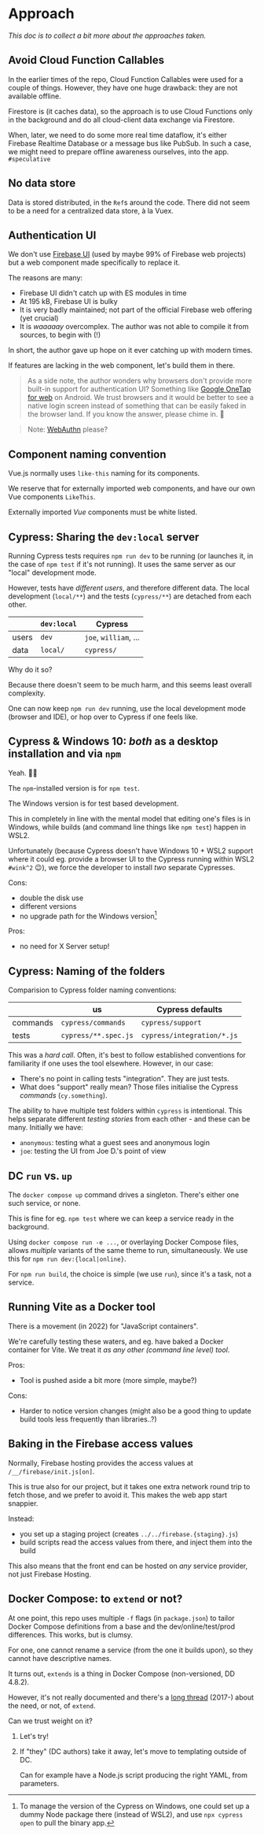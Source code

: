 # Approach

*This doc is to collect a bit more about the approaches taken.*

## Avoid Cloud Function Callables

In the earlier times of the repo, Cloud Function Callables were used for a couple of things. However, they have one huge drawback: they are not available offline.

Firestore is (it caches data), so the approach is to use Cloud Functions only in the background and do all cloud-client data exchange via Firestore.

When, later, we need to do some more real time dataflow, it's either Firebase Realtime Database or a message bus like PubSub. In such a case, we might need to prepare offline awareness ourselves, into the app. `#speculative`

## No data store

Data is stored distributed, in the `Ref`s around the code. There did not seem to be a need for a centralized data store, à la Vuex.

## Authentication UI

We don't use [Firebase UI](https://github.com/firebase/firebaseui-web) (used by maybe 99% of Firebase web projects) but a web component made specifically to replace it.

The reasons are many:

- Firebase UI didn't catch up with ES modules in time
- At 195 kB, Firebase UI is bulky
- It is very badly maintained; not part of the official Firebase web offering (yet crucial)
- It is *waaaaay* overcomplex. The author was not able to compile it from sources, to begin with (!)

In short, the author gave up hope on it ever catching up with modern times.

If features are lacking in the web component, let's build them in there.

>As a side note, the author wonders why browsers don't provide more built-in support for authentication UI? Something like [Google OneTap for web](https://developers.google.com/identity/one-tap/web/reference/js-reference) on Android. We trust browsers and it would be better to see a native login screen instead of something that can be easily faked in the browser land. If you know the answer, please chime in. 🔔

<p />

>Note: [WebAuthn](https://webauthn.guide) please?


## Component naming convention

Vue.js normally uses `like-this` naming for its components.

We reserve that for externally imported web components, and have our own Vue components `LikeThis`.

Externally imported *Vue* components must be white listed.


## Cypress: Sharing the `dev:local` server

Running Cypress tests requires `npm run dev` to be running (or launches it, in the case of `npm test` if it's not running). It uses the same server as our "local" development mode.

However, tests have *different users*, and therefore different data. The local development (`local/**`) and the tests (`cypress/**`) are detached from each other.

||`dev:local`|Cypress|
|---|---|---|
|users|`dev`|`joe`, `william`, ...|
|data|`local/`|`cypress/`|

Why do it so?

Because there doesn't seem to be much harm, and this seems least overall complexity.

One can now keep `npm run dev` running, use the local development mode (browser and IDE), or hop over to Cypress if one feels like.


<!-- tbd. replace:
--
## Installing Cypress as a dependency

Because:

- It is a versioned tool: this way we can hopefully steer clear of version incompatibilities
- Cypress [recommends](https://docs.cypress.io/guides/getting-started/installing-cypress.html) doing so.

Cypress does cache the binary parts, across `npm` projects, so the disk space use (about 637MB for Cypress 7.1.0 on macOS) is similar to installing it on the desktop.
-->

## Cypress & Windows 10: *both* as a desktop installation and via `npm`

Yeah. 🤪💪

The `npm`-installed version is for `npm test`.

The Windows version is for test based development.

This in completely in line with the mental model that editing one's files is in Windows, while builds (and command line things like `npm test`) happen in WSL2.

Unfortunately (because Cypress doesn't have Windows 10 + WSL2 support where it could eg. provide a browser UI to the Cypress running within WSL2 `#wink^2` 😉), we force the developer to install *two* separate Cypresses.

Cons:

- double the disk use
- different versions
- no upgrade path for the Windows version[^1-cypress-update]

Pros:

- no need for X Server setup!

[^1-cypress-update]: To manage the version of the Cypress on Windows, one could set up a dummy Node package there (instead of WSL2), and use `npx cypress open` to pull the binary app.


## Cypress: Naming of the folders

Comparision to Cypress folder naming conventions:

||us|Cypress defaults|
|---|---|---|
|commands|`cypress/commands`|`cypress/support`|
|tests|`cypress/**.spec.js`|`cypress/integration/*.js`|

This was a *hard call*. Often, it's best to follow established conventions for familiarity if one uses the tool elsewhere. However, in our case:

- There's no point in calling tests "integration". They are just tests.
- What does "support" really mean? Those files initialise the Cypress *commands* (`cy.something`).

The ability to have multiple test folders within `cypress` is intentional. This helps separate different *testing stories* from each other - and these can be many. Initially we have:

- `anonymous`: testing what a guest sees and anonymous login
- `joe`: testing the UI from Joe D.'s point of view


## DC `run` vs. `up`

The `docker compose up` command drives a singleton. There's either one such service, or none.

This is fine for eg. `npm test` where we can keep a service ready in the background.

Using `docker compose run -e ...`, or overlaying Docker Compose files, allows *multiple* variants of the same theme to run, simultaneously. We use this for `npm run dev:{local|online}`.

For `npm run build`, the choice is simple (we use `run`), since it's a task, not a service.


## Running Vite as a Docker tool

There is a movement (in 2022) for "JavaScript containers". 

We're carefully testing these waters, and eg. have baked a Docker container for Vite. We treat it *as any other (command line level) tool*.
 
Pros:

- Tool is pushed aside a bit more (more simple, maybe?)

Cons:

- Harder to notice version changes (might also be a good thing to update build tools less frequently than libraries..?)


## Baking in the Firebase access values

Normally, Firebase hosting provides the access values at `/__/firebase/init.js[on]`.

This is true also for our project, but it takes one extra network round trip to fetch those, and we prefer to avoid it. This makes the web app start snappier.

Instead:

- you set up a staging project (creates `../../firebase.{staging}.js`)
- build scripts read the access values from there, and inject them into the build

This also means that the front end can be hosted on *any* service provider, not just Firebase Hosting.


## Docker Compose: to `extend` or not?

At one point, this repo uses multiple `-f` flags (in `package.json`) to tailor Docker Compose definitions from a base and the dev/online/test/prod differences. This works, but is clumsy.

For one, one cannot rename a service (from the one it builds upon), so they cannot have descriptive names.

It turns out, `extends` is a thing in Docker Compose (non-versioned, DD 4.8.2).

However, it's not really documented and there's a [long thread](https://github.com/moby/moby/issues/31101) (2017-) about the need, or not, of `extend`.

Can we trust weight on it?

1. Let's try!
2. If "they" (DC authors) take it away, let's move to templating outside of DC.

   Can for example have a Node.js script producing the right YAML, from parameters.

<!--
<font size=8>🤨</font>
-->


